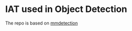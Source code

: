 # IAT used in Object Detection

The repo is based on [mmdetection](https://github.com/open-mmlab/mmdetection)
